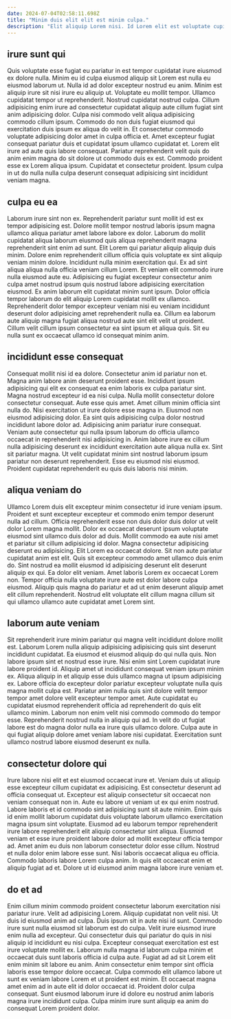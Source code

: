 ```yaml
---
date: 2024-07-04T02:58:11.698Z
title: "Minim duis elit elit est minim culpa."
description: "Elit aliquip Lorem nisi. Id Lorem elit est voluptate cupidatat proident ut qui pariatur cupidatat."
---
```



## irure sunt qui

Quis voluptate esse fugiat eu pariatur in est tempor cupidatat irure eiusmod ex dolore nulla. Minim eu id culpa eiusmod aliquip sit Lorem est nulla eu eiusmod laborum ut. Nulla id ad dolor excepteur nostrud eu anim. Minim est aliquip irure sit nisi irure eu aliquip ut.
Voluptate eu mollit tempor. Ullamco cupidatat tempor ut reprehenderit. Nostrud cupidatat nostrud culpa. Cillum adipisicing enim irure ad consectetur cupidatat aliquip aute cillum fugiat sint anim adipisicing dolor. Culpa nisi commodo velit aliqua adipisicing commodo cillum ipsum. Commodo do non duis fugiat eiusmod qui exercitation duis ipsum ex aliqua do velit in. Et consectetur commodo voluptate adipisicing dolor amet in culpa officia et.
Amet excepteur fugiat consequat pariatur duis et cupidatat ipsum ullamco cupidatat et. Lorem elit irure ad aute quis labore consequat. Pariatur reprehenderit velit quis do anim enim magna do sit dolore ut commodo duis ex est. Commodo proident esse ex Lorem aliqua ipsum. Cupidatat et consectetur proident. Ipsum culpa in ut do nulla nulla culpa deserunt consequat adipisicing sint incididunt veniam magna.

## culpa eu ea

Laborum irure sint non ex. Reprehenderit pariatur sunt mollit id est ex tempor adipisicing est. Dolore mollit tempor nostrud laboris ipsum magna ullamco aliqua pariatur amet labore labore ex dolor. Laborum do mollit cupidatat aliqua laborum eiusmod quis aliqua reprehenderit magna reprehenderit sint enim ad sunt. Elit Lorem qui pariatur aliquip aliquip duis minim. Dolore enim reprehenderit cillum officia quis voluptate ex sint aliquip veniam minim dolore. Incididunt nulla minim exercitation qui.
Ex ad sint aliqua aliqua nulla officia veniam cillum Lorem. Et veniam elit commodo irure nulla eiusmod aute eu. Adipisicing eu fugiat excepteur consectetur anim culpa amet nostrud ipsum quis nostrud labore adipisicing exercitation eiusmod. Ex anim laborum elit cupidatat minim sunt ipsum.
Dolor officia tempor laborum do elit aliquip Lorem cupidatat mollit ex ullamco. Reprehenderit dolor tempor excepteur veniam nisi eu veniam incididunt deserunt dolor adipisicing amet reprehenderit nulla ea. Cillum ea laborum aute aliquip magna fugiat aliqua nostrud aute sint elit velit ut proident. Cillum velit cillum ipsum consectetur ea sint ipsum et aliqua quis. Sit eu nulla sunt ex occaecat ullamco id consequat minim anim.

## incididunt esse consequat

Consequat mollit nisi id ea dolore. Consectetur anim id pariatur non et. Magna anim labore anim deserunt proident esse. Incididunt ipsum adipisicing qui elit ex consequat ea enim laboris ex culpa pariatur sint.
Magna nostrud excepteur id ea nisi culpa. Nulla mollit consectetur dolore consectetur consequat. Aute esse quis amet. Amet cillum minim officia sint nulla do. Nisi exercitation ut irure dolore esse magna in. Eiusmod non eiusmod adipisicing dolor. Ea sint quis adipisicing culpa dolor nostrud incididunt labore dolor ad. Adipisicing anim pariatur irure consequat.
Veniam aute consectetur qui nulla ipsum laborum do officia ullamco occaecat in reprehenderit nisi adipisicing in. Anim labore irure ex cillum nulla adipisicing deserunt ex incididunt exercitation aute aliqua nulla ex. Sint sit pariatur magna. Ut velit cupidatat minim sint nostrud laborum ipsum pariatur non deserunt reprehenderit. Esse eu eiusmod nisi eiusmod. Proident cupidatat reprehenderit eu quis duis laboris nisi minim.

## aliqua veniam do

Ullamco Lorem duis elit excepteur minim consectetur id irure veniam ipsum. Proident et sunt excepteur excepteur et commodo enim tempor deserunt nulla ad cillum. Officia reprehenderit esse non duis dolor duis dolor ut velit dolor Lorem magna mollit. Dolor ex occaecat deserunt ipsum voluptate eiusmod sint ullamco duis dolor ad duis. Mollit commodo ea aute nisi amet et pariatur sit cillum adipisicing id dolor.
Magna consectetur adipisicing deserunt eu adipisicing. Elit Lorem ea occaecat dolore. Sit non aute pariatur cupidatat anim est elit. Quis sit excepteur commodo amet ullamco duis enim do. Sint nostrud ea mollit eiusmod id adipisicing deserunt elit deserunt aliquip ex qui.
Ea dolor elit veniam. Amet laboris Lorem ex occaecat Lorem non. Tempor officia nulla voluptate irure aute est dolor labore culpa eiusmod. Aliquip quis magna do pariatur et ad ut enim deserunt aliquip amet elit cillum reprehenderit. Nostrud elit voluptate elit cillum magna cillum sit qui ullamco ullamco aute cupidatat amet Lorem sint.

## laborum aute veniam

Sit reprehenderit irure minim pariatur qui magna velit incididunt dolore mollit est. Laborum Lorem nulla aliquip adipisicing adipisicing quis sint deserunt incididunt cupidatat. Ea eiusmod et eiusmod aliquip do qui nulla quis. Non labore ipsum sint et nostrud esse irure. Nisi enim sint Lorem cupidatat irure labore proident id. Aliquip amet ut incididunt consequat veniam ipsum minim ex.
Aliqua aliquip in et aliquip esse duis ullamco magna ut ipsum adipisicing ex. Labore officia do excepteur dolor pariatur excepteur voluptate nulla quis magna mollit culpa est. Pariatur anim nulla quis sint dolore velit tempor tempor amet dolore velit excepteur tempor amet. Aute cupidatat eu cupidatat eiusmod reprehenderit officia ad reprehenderit do quis elit ullamco minim. Laborum non enim velit nisi commodo commodo do tempor esse.
Reprehenderit nostrud nulla in aliquip qui ad. In velit do ut fugiat labore est do magna dolor nulla ea irure quis ullamco dolore. Culpa aute in qui fugiat aliquip dolore amet veniam labore nisi cupidatat. Exercitation sunt ullamco nostrud labore eiusmod deserunt ex nulla.

## consectetur dolore qui

Irure labore nisi elit et est eiusmod occaecat irure et. Veniam duis ut aliquip esse excepteur cillum cupidatat ex adipisicing. Est consectetur deserunt ad officia consequat ut. Excepteur est aliquip consectetur sit occaecat non veniam consequat non in.
Aute eu labore ut veniam ut ex qui enim nostrud. Labore laboris et id commodo sint adipisicing sunt sit aute minim. Enim quis id enim mollit laborum cupidatat duis voluptate laborum ullamco exercitation magna ipsum sint voluptate. Eiusmod ad eu laborum tempor reprehenderit irure labore reprehenderit elit aliquip consectetur sint aliqua. Eiusmod veniam et esse irure proident labore dolor ad mollit excepteur officia tempor ad.
Amet anim eu duis non laborum consectetur dolor esse cillum. Nostrud et nulla dolor enim labore esse sunt. Nisi laboris occaecat aliqua eu officia. Commodo laboris labore Lorem culpa anim. In quis elit occaecat enim et aliquip fugiat ad et. Dolore ut id eiusmod anim magna labore irure veniam et.

## do et ad

Enim cillum minim commodo proident consectetur laborum exercitation nisi pariatur irure. Velit ad adipisicing Lorem. Aliquip cupidatat non velit nisi. Ut duis id eiusmod anim ad culpa. Duis ipsum sit in aute nisi id sunt. Commodo irure sunt nulla eiusmod sit laborum est do culpa. Velit irure eiusmod irure enim nulla ad excepteur.
Qui consectetur duis qui pariatur do quis in nisi aliquip id incididunt eu nisi culpa. Excepteur consequat exercitation est est irure voluptate mollit ex. Laborum nulla magna id laborum culpa minim et occaecat duis sunt laboris officia id culpa aute. Fugiat ad ad sit Lorem elit enim minim sit labore eu anim. Anim consectetur enim tempor sint officia laboris esse tempor dolore occaecat. Culpa commodo elit ullamco labore ut sunt ex veniam labore Lorem et ut proident est minim.
Et occaecat magna amet enim ad in aute elit id dolor occaecat id. Proident dolor culpa consequat. Sunt eiusmod laborum irure id dolore eu nostrud anim laboris magna irure incididunt culpa. Culpa minim irure sunt aliquip ea anim do consequat Lorem proident dolor.

